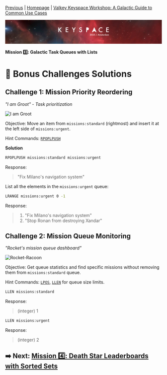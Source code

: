 [Previous](../docs/missions.md) | [Homepage](../../../README.md) | [Valkey Keyspace Workshop: A Galactic Guide to Common Use Cases](../../../README.md)

![Keyspace](../../../static/img/keyspace-backdrop.png)

__Mission 3️⃣: Galactic Task Queues with Lists__

# 🚀 Bonus Challenges Solutions

## **Challenge 1: Mission Priority Reordering**

*"I am Groot" - Task prioritization*

![I am Groot](https://media0.giphy.com/media/v1.Y2lkPTc5MGI3NjExcGp0dXRncHZlM3Uwd3J6NTRjeXZuem1hdW11OTBuN2ttdzB3eDA2dSZlcD12MV9pbnRlcm5hbF9naWZfYnlfaWQmY3Q9Zw/l4FGrYKtP0pBGpBAY/giphy.gif)

Objective: Move an item from `missions:standard` (rightmost) and insert it at the left side of `missions:urgent`.

Hint Commands: [`RPOPLPUSH`](https://valkey.io/commands/rpoplpush/)

__Solution__

```bash
RPOPLPUSH missions:standard missions:urgent
```

Response:
> "Fix Milano's navigation system"

List all the elements in the `missions:urgent` queue:

```bash
LRANGE missions:urgent 0 -1
```

Response:
>
> 1) "Fix Milano's navigation system"
> 2) "Stop Ronan from destroying Xandar"
>

## **Challenge 2: Mission Queue Monitoring**

*"Rocket's mission queue dashboard"*

![Rocket-Racoon](https://media1.giphy.com/media/v1.Y2lkPTc5MGI3NjExYWZpcW9qcXBhejYwZzlwYWhnaGZrdWN2bWpzeXRpMzUwbXJobWtycCZlcD12MV9pbnRlcm5hbF9naWZfYnlfaWQmY3Q9Zw/3oKIPzVXlzxhAWamNW/giphy.gif)

Objective: Get queue statistics and find specific missions without removing them from `missions:standard` queue.

Hint Commands: [`LPOS`](https://valkey.io/commands/lpos/), [`LLEN`](https://valkey.io/commands/llen/) for queue size limits.

```bash
LLEN missions:standard
```

Response:
> (integer) 1

```bash
LLEN missions:urgent
```

Response:
> (integer) 2

## ➡️ Next: [Mission 4️⃣: Death Star Leaderboards with Sorted Sets](../leaderboards/README.md)
